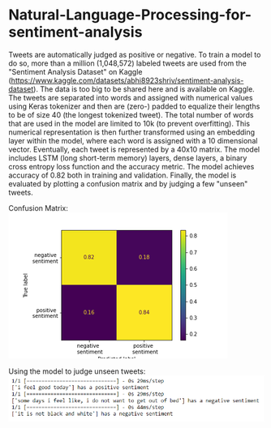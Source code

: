 # Natural-Language-Processing-for-sentiment-analysis
Tweets are automatically judged as positive or negative. To train a model to do so, more than a million (1,048,572) labeled tweets are used from the "Sentiment Analysis Dataset" on Kaggle (https://www.kaggle.com/datasets/abhi8923shriv/sentiment-analysis-dataset). The data is too big to be shared here and is available on Kaggle. The tweets are separated into words and assigned with numerical values using Keras tokenizer and then are (zero-) padded to equalize their lengths to be of size 40 (the longest tokenized tweet). The total number of words that are used in the model are limited to 10k (to prevent overfitting). This numerical representation is then further transformed using an embedding layer within the model, where each word is assigned with a 10 dimensional vector. Eventually, each tweet is represented by a 40x10 matrix. The model includes LSTM (long short-term memory) layers, dense layers, a binary cross entropy loss function and the accuracy metric. The model achieves accuracy of 0.82 both in training and validation. Finally, the model is evaluated by plotting a confusion matrix and by judging a few "unseen" tweets.


Confusion Matrix:
![img1](https://github.com/Morikky/Natural-Language-Processing-for-sentiment-analysis/blob/main/Plots/confusion_matrix.png)


Using the model to judge unseen tweets:
![img2](https://github.com/Morikky/Natural-Language-Processing-for-sentiment-analysis/blob/main/Plots/judge_unseen_tweets.png)
